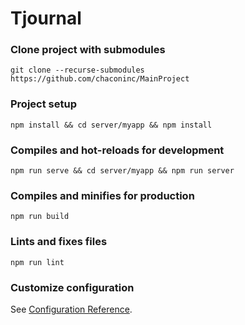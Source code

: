 # Tjournal

### Clone project with submodules
```
git clone --recurse-submodules https://github.com/chaconinc/MainProject
```

### Project setup
```
npm install && cd server/myapp && npm install
```

### Compiles and hot-reloads for development
```
npm run serve && cd server/myapp && npm run server
```

### Compiles and minifies for production
```
npm run build
```

### Lints and fixes files
```
npm run lint
```

### Customize configuration
See [Configuration Reference](https://cli.vuejs.org/config/).
